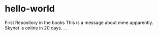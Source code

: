 # hello-world
First Repository in the books
This is a message about mme apparently. Skynet is online in 20 days. . .
